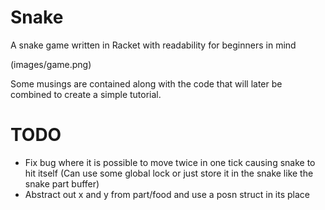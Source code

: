 # Snake
A snake game written in Racket with readability for beginners in mind


(images/game.png)


Some musings are contained along with the code that will later be combined to create a simple tutorial. 




# TODO
* Fix bug where it is possible to move twice in one tick causing snake to hit itself
   (Can use some global lock or just store it in the snake like the snake part buffer)
* Abstract out x and y from part/food and use a posn struct in its place

